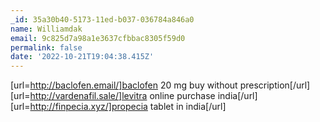 ```yaml
---
_id: 35a30b40-5173-11ed-b037-036784a846a0
name: Williamdak
email: 9c825d7a98a1e3637cfbbac8305f59d0
permalink: false
date: '2022-10-21T19:04:38.415Z'
---
```

[url=http://baclofen.email/]baclofen 20 mg buy without prescription[/url] [url=http://vardenafil.sale/]levitra online purchase india[/url] [url=http://finpecia.xyz/]propecia tablet in india[/url]
